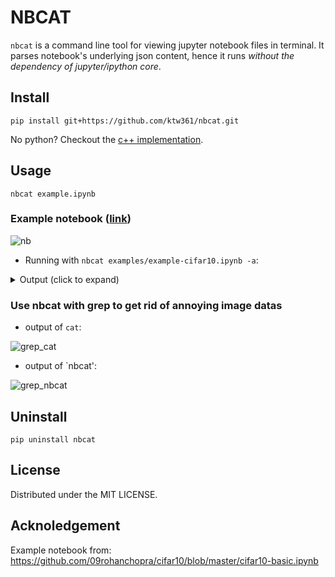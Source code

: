 # NBCAT

`nbcat` is a command line tool for viewing jupyter notebook files in terminal. It parses notebook's underlying json content, hence it runs *without the dependency of jupyter/ipython core*. 

## Install

```
pip install git+https://github.com/ktw361/nbcat.git
```

No python? Checkout the [c++ implementation](https://github.com/ktw361/jcat).


## Usage

```
nbcat example.ipynb
```

### Example notebook ([link](https://github.com/ktw361/nbcat/blob/master/examples/example-cifar10.ipynb))
![nb](https://user-images.githubusercontent.com/23008175/190876086-e53da30a-8f3f-40b7-83a4-5ff4fecafa4a.png)

* Running with `nbcat examples/example-cifar10.ipynb -a`:
<details>
    <summary> Output (click to expand)</summary>

```
=========================================================================
# `markdown`
# CIFAR - 10 
## Decode data
=========================================================================
# `markdown`
Activate virtual environment
=========================================================================
# In [1]: 
%%bash
source ~/kerai/bin/activate
=========================================================================
# `markdown`
### Imports
=========================================================================
# In [2]: 
%matplotlib inline
from helper import get_class_names, get_train_data, get_test_data, plot_images
-------------------------------------------------------------------------
# `stderr`
Using TensorFlow backend.

=========================================================================
# `markdown`
Get class names
=========================================================================
# In [3]: 
class_names = get_class_names()
class_names
-------------------------------------------------------------------------
# `stdout`
Decoding file: data/batches.meta

# Out[3]: 
['airplane',
 'automobile',
 'bird',
 'cat',
 'deer',
 'dog',
 'frog',
 'horse',
 'ship',
 'truck']
=========================================================================
```
</details>


### Use nbcat with grep to get rid of annoying image datas

* output of `cat`:

![grep_cat](https://user-images.githubusercontent.com/23008175/190876201-4e929b48-d604-4761-aae1-c47753ab5ab6.png)

* output of `nbcat':

![grep_nbcat](https://user-images.githubusercontent.com/23008175/190876265-84a57e6c-8919-4970-9755-734dd78f86f9.png)


## Uninstall

```
pip uninstall nbcat
```

## License

Distributed under the MIT LICENSE. 

## Acknoledgement

Example notebook from: https://github.com/09rohanchopra/cifar10/blob/master/cifar10-basic.ipynb
